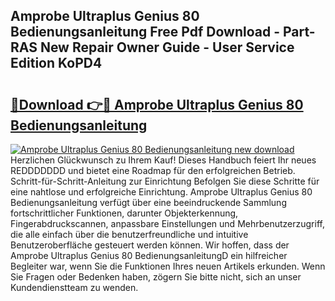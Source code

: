 ## Amprobe Ultraplus Genius 80 Bedienungsanleitung Free Pdf Download - Part-RAS New Repair Owner Guide - User Service Edition KoPD4

# <h2><a href="http://df31o2.blite.top/?on=Amprobe+Ultraplus+Genius+80+Bedienungsanleitung">🔗Download 👉🔴 Amprobe Ultraplus Genius 80 Bedienungsanleitung</a></h2>

[![Amprobe Ultraplus Genius 80 Bedienungsanleitung new download](https://i.imgur.com/lujVjoI.png)](http://df31o2.blite.top/?on=Amprobe+Ultraplus+Genius+80+Bedienungsanleitung)
Herzlichen Glückwunsch zu Ihrem Kauf! Dieses Handbuch feiert Ihr neues REDDDDDDD und bietet eine Roadmap für den erfolgreichen Betrieb. Schritt-für-Schritt-Anleitung zur Einrichtung Befolgen Sie diese Schritte für eine nahtlose und erfolgreiche Einrichtung. Amprobe Ultraplus Genius 80 Bedienungsanleitung verfügt über eine beeindruckende Sammlung fortschrittlicher Funktionen, darunter Objekterkennung, Fingerabdruckscannen, anpassbare Einstellungen und Mehrbenutzerzugriff, die alle einfach über die benutzerfreundliche und intuitive Benutzeroberfläche gesteuert werden können. Wir hoffen, dass der Amprobe Ultraplus Genius 80 BedienungsanleitungD ein hilfreicher Begleiter war, wenn Sie die Funktionen Ihres neuen Artikels erkunden. Wenn Sie Fragen oder Bedenken haben, zögern Sie bitte nicht, sich an unser Kundendienstteam zu wenden.
